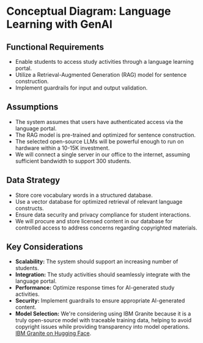# Conceptual Diagram: Language Learning with GenAI

## Functional Requirements
- Enable students to access study activities through a language learning portal.
- Utilize a Retrieval-Augmented Generation (RAG) model for sentence construction.
- Implement guardrails for input and output validation.

## Assumptions
- The system assumes that users have authenticated access via the language portal.
- The RAG model is pre-trained and optimized for sentence construction.
- The selected open-source LLMs will be powerful enough to run on hardware within a 10-15K investment.
- We will connect a single server in our office to the internet, assuming sufficient bandwidth to support 300 students.

## Data Strategy
- Store core vocabulary words in a structured database.
- Use a vector database for optimized retrieval of relevant language constructs.
- Ensure data security and privacy compliance for student interactions.
- We will procure and store licensed content in our database for controlled access to address concerns regarding copyrighted materials.

## Key Considerations
- **Scalability:** The system should support an increasing number of students.
- **Integration:** The study activities should seamlessly integrate with the language portal.
- **Performance:** Optimize response times for AI-generated study activities.
- **Security:** Implement guardrails to ensure appropriate AI-generated content.
- **Model Selection:** We're considering using IBM Granite because it is a truly open-source model with traceable training data, helping to avoid copyright issues while providing transparency into model operations. [IBM Granite on Hugging Face](https://huggingface.co/ibm-granite).
